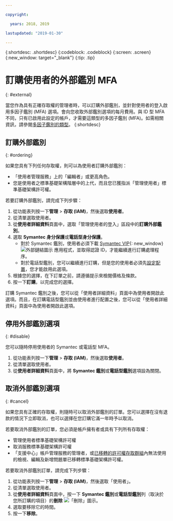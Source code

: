 ```yaml
---

copyright:

  years: 2018, 2019

lastupdated: "2019-01-30"

---
```


{:shortdesc: .shortdesc}
{:codeblock: .codeblock}
{:screen: .screen}
{:new_window: target="_blank"}
{:tip: .tip}

# 訂購使用者的外部鑑別 MFA
{: #external}

當您作為具有正確存取權的管理者時，可以訂購外部鑑別，並針對使用者的登入啟用多因子鑑別 (MFA) 選項。會向您收取外部鑑別選項的每月費用。與 ID 型 MFA 不同，只有已啟用此設定的帳戶，才需要這類型的多因子鑑別 (MFA)。如需相關資訊，請參閱[多因子鑑別的類型](/docs/iam?topic=iam-types#types)。
{:shortdesc}

## 訂購外部鑑別
{: #ordering}

如果您具有下列任何存取權，則可以為使用者訂購外部鑑別：

* 「使用者管理服務」上的「編輯者」或更高角色。
* 您是使用者之標準基礎架構階層中的上代，而且您已獲指派「管理使用者」標準基礎架構許可權。

若要訂購外部鑑別，請完成下列步驟：

1. 從功能表列按一下**管理** &gt; **存取 (IAM)**，然後選取**使用者**。
2. 從清單選取使用者。
3. 從**使用者詳細資料**頁面中，選取「管理使用者的登入」區段中的**訂購外部鑑別**。
4. 選取 **Symantec 身分保護**或**電話型身分保護**。
    * 對於 Symantec 鑑別，使用者必須下載 [Symantec VIP](https://vip.symantec.com/){: new_window} ![外部鏈結圖示](../icons/launch-glyph.svg) 應用程式，並取得認證 ID，才能繼續進行訂購處理程序。
    * 對於電話型鑑別，您可以繼續進行訂購，但是您的使用者必須先[設定配置](/docs/account?topic=account-third-party-MFA#third-party-MFA)，您才能啟用此選項。
5. 根據您的選擇，在下訂單之前，請遵循提示來檢閱價格及條款。
6. 按一下**訂購**，以完成您的選擇。

訂購 Symantec 鑑別之後，您可以從「使用者詳細資料」頁面中為使用者開啟此選項。而且，在訂購電話型鑑別並由使用者進行配置之後，您可以從「使用者詳細資料」頁面中為使用者開啟此選項。

## 停用外部鑑別選項
{: #disable}

您可以隨時停用使用者的 Symantec 或電話型 MFA。

1. 從功能表列按一下**管理** &gt; **存取 (IAM)**，然後選取**使用者**。
2. 從清單選取使用者。
3. 從**使用者詳細資料**頁面中，將 **Symantec 鑑別**或**電話型鑑別**選項設為關閉。

## 取消外部鑑別選項
{: #cancel}

如果您具有正確的存取權，則隨時可以取消外部鑑別的訂單。您可以選擇在沒有退款的情況下立即取消，也可以選擇在您訂購它滿一年時予以取消。

若要取消外部鑑別的訂單，您必須是帳戶擁有者或具有下列所有存取權：

* 管理使用者標準基礎架構許可權
* 取消服務標準基礎架構許可權
* 「支援中心」帳戶管理服務的管理者，或[已移轉的許可權存取群組](/docs/iam?topic=iam-predefined#predefined)內無法使用的檢視、編輯及新增問題單已移轉標準基礎架構許可權。

若要取消外部鑑別訂單，請完成下列步驟：

1. 從功能表列按一下**管理** &gt; **存取 (IAM)**，然後選取「使用者」。
2. 從清單選取使用者。
3. 從**使用者詳細資料**頁面中，按一下 **Symantec 鑑別**或**電話型鑑別**列（取決於您所訂購的項目）的**刪除** ![「刪除」圖示](../icons/icon_trash.svg)。
4. 選取要移除它的時間。
5. 按一下**移除**。
